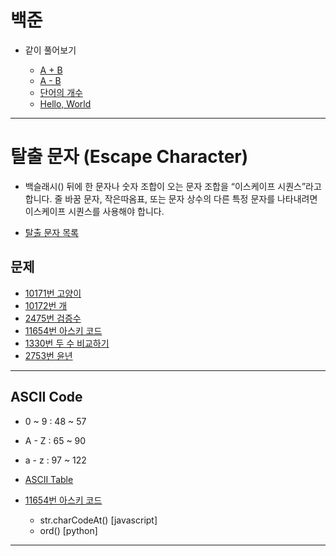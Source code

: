 # 백준

- 같이 풀어보기

  - [A + B](https://acmicpc.net/problem/1000)
  - [A - B](https://acmicpc.net/problem/1001)
  - [단어의 개수](https://acmicpc.net/problem/1152)
  - [Hello, World](https://www.acmicpc.net/problem/2557)

---

# 탈출 문자 (Escape Character)
* 백슬래시(\) 뒤에 한 문자나 숫자 조합이 오는 문자 조합을 “이스케이프 시퀀스”라고 합니다. 
  줄 바꿈 문자, 작은따옴표, 또는 문자 상수의 다른 특정 문자를 나타내려면 이스케이프 시퀀스를 사용해야 합니다.

* [탈출 문자 목록](https://learn.microsoft.com/ko-kr/cpp/c-language/escape-sequences?view=msvc-170)

## 문제

- [10171번 고양이](https://www.acmicpc.net/problem/10171)
- [10172번 개](https://www.acmicpc.net/problem/10172)
- [2475번 검증수](https://www.acmicpc.net/problem/2475)
- [11654번 아스키 코드](https://www.acmicpc.net/problem/11654)
- [1330번 두 수 비교하기](https://www.acmicpc.net/problem/1330)
- [2753번 윤년](https://www.acmicpc.net/problem/2753)

---

## ASCII Code

* 0 ~ 9 : 48 ~ 57
* A - Z : 65 ~ 90
* a - z : 97 ~ 122

* [ASCII Table](https://www.ascii-code.com)

- [11654번 아스키 코드](https://www.acmicpc.net/problem/11654)

  * str.charCodeAt() [javascript]
  * ord() [python]

---



